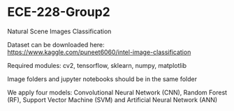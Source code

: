# ECE-228-Group2

Natural Scene Images Classification

Dataset can be downloaded here: https://www.kaggle.com/puneet6060/intel-image-classification

Required modules: cv2, tensorflow, sklearn, numpy, matplotlib

Image folders and jupyter notebooks should be in the same folder 

We apply four models: Convolutional Neural Network (CNN), Random Forest (RF), Support Vector Machine (SVM) and Artificial Neural Network (ANN)


